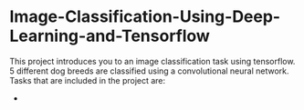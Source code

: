 # Image-Classification-Using-Deep-Learning-and-Tensorflow

This project introduces you to an image classification task using tensorflow. 5 different dog breeds are classified using a convolutional neural network. Tasks that are included in the project are:

- 
